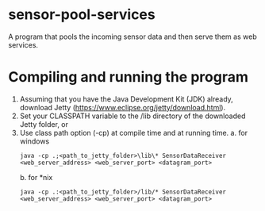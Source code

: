 # sensor-pool-services
A program that pools the incoming sensor data and then serve them as web services.

# Compiling and running the program

1. Assuming that you have the Java Development Kit (JDK) already, download Jetty (https://www.eclipse.org/jetty/download.html).
2. Set your CLASSPATH variable to the /lib directory of the downloaded Jetty folder, or
3. Use class path option (-cp) at compile time and at running time.
    a. for windows
      ```javac -cp .;<path_to_jetty_folder>\lib\* *.java
      java -cp .;<path_to_jetty_folder>\lib\* SensorDataReceiver <web_server_address> <web_server_port> <datagram_port>
      ```
    b. for \*nix
      ```javac -cp .:<path_to_jetty_folder>/lib/* *.java
      java -cp .:<path_to_jetty_folder>/lib/* SensorDataReceiver <web_server_address> <web_server_port> <datagram_port>
      ```
